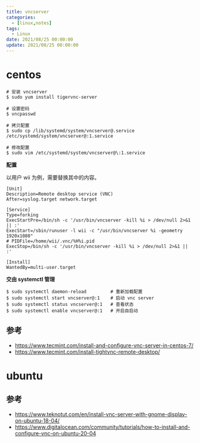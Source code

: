 ```yaml
---
title: vncserver
categories: 
  - [linux,notes]
tags:
  - Linux
date: 2021/08/25 00:00:00
update: 2021/08/25 00:00:00
---
```


# centos

```shell
# 安装 vncserver
$ sudo yum install tigervnc-server

# 设置密码
$ vncpasswd

# 拷贝配置
$ sudo cp /lib/systemd/system/vncserver@.service /etc/systemd/system/vncserver@:1.service

# 修改配置
$ sudo vim /etc/systemd/system/vncserver@\:1.service
```

**配置**

以用户 wii 为例，需要替换其中的内容。

```shell
[Unit]
Description=Remote desktop service (VNC)
After=syslog.target network.target

[Service]
Type=forking
ExecStartPre=/bin/sh -c '/usr/bin/vncserver -kill %i > /dev/null 2>&1 || :'
ExecStart=/sbin/runuser -l wii -c "/usr/bin/vncserver %i -geometry 1920x1080"
# PIDFile=/home/wii/.vnc/%H%i.pid
ExecStop=/bin/sh -c '/usr/bin/vncserver -kill %i > /dev/null 2>&1 || :'

[Install]
WantedBy=multi-user.target
```

**交由 systemctl 管理**

```shell
$ sudo systemctl daemon-reload         # 重新加载配置
$ sudo systemctl start vncserver@:1    # 启动 vnc server
$ sudo systemctl status vncserver@:1   # 查看状态
$ sudo systemctl enable vncserver@:1   # 开启自启动
```

## 参考

- https://www.tecmint.com/install-and-configure-vnc-server-in-centos-7/
- https://www.tecmint.com/install-tightvnc-remote-desktop/

# ubuntu

## 参考

- https://www.teknotut.com/en/install-vnc-server-with-gnome-display-on-ubuntu-18-04/
- https://www.digitalocean.com/community/tutorials/how-to-install-and-configure-vnc-on-ubuntu-20-04